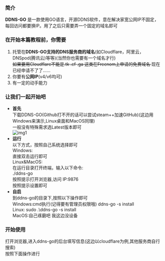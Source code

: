 ### 简介     
**DDNS-GO** 是一款使用GO语言，开源DDNS软件，意在解决家宽公网IP不固定，每回访问都要换IP。用了之后只需要弄一个固定的域名即可  

### 在开始本篇教程前，你需要  
1. 托管在**DDNS-GO支持的DNS服务商的域名**(如Cloudflare，阿里云，DNSpod(腾讯云)等等)(当然你也需要有一个域名才行)   
<s> 如果要用Cloudflare不能是.tk .cf .ga 这类在Freenom上申请的免费域名 </s> 现在已经申请不了了......  
2. 你要有**公网IP**(v4/v6均可)  
3. 有一定的动手能力   

### 让我们一起开始吧  
- **首先**  
下载DDNS-GO(Github打不开的话可以尝试steam++加速GitHub)(这边用Windows来演示,Linux桌面和MacOS同理)  
一般没有特殊需求选Latest版本即可   
![img1](https://img.yyyyt.eu.org/DDNS-GO/DDNS-GO01.png)
- **运行**  
以下方式，按照自己系统选择即可   
Windows:   
直接双击运行即可   
Linux&MacOS:  
在运行目录打开终端，输入以下命令:  
./ddns-go    
按照提示打开浏览器,访问 IP:9876  
按照提示设置即可  
- **自启**  
到ddns-go的目录下,按照以下操作即可   
Windows:cmd执行(记得要有管理员权限哦) ddns-go -s install  
Linux:  sudo .\ddns-go -s install  
MacOS:自己琢磨吧 我这边没设备  

### 开始使用   
打开浏览器,进入ddns-go的后台填写信息(这边以cloudflare为例,其他服务商自行搜索)   
按照下面操作进行   


